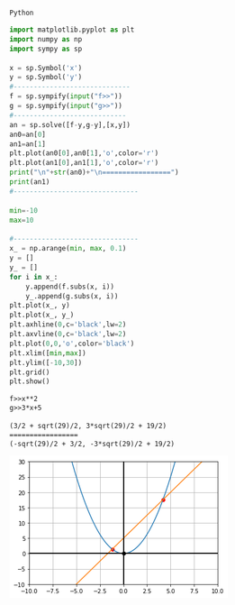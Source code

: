 
`Python`
```python
import matplotlib.pyplot as plt
import numpy as np
import sympy as sp

x = sp.Symbol('x')
y = sp.Symbol('y')
#-----------------------------
f = sp.sympify(input("f>>"))
g = sp.sympify(input("g>>"))
#----------------------------
an = sp.solve([f-y,g-y],[x,y])
an0=an[0]
an1=an[1]
plt.plot(an0[0],an0[1],'o',color='r')
plt.plot(an1[0],an1[1],'o',color='r')
print("\n"+str(an0)+"\n=================")
print(an1)
#-------------------------------

min=-10
max=10

#-------------------------------
x_ = np.arange(min, max, 0.1)
y = []
y_ = []
for i in x_:
    y.append(f.subs(x, i))
    y_.append(g.subs(x, i))
plt.plot(x_, y)
plt.plot(x_, y_)
plt.axhline(0,c='black',lw=2)
plt.axvline(0,c='black',lw=2)
plt.plot(0,0,'o',color='black')
plt.xlim([min,max])
plt.ylim([-10,30])
plt.grid()
plt.show()
```

    f>>x**2
    g>>3*x+5

    (3/2 + sqrt(29)/2, 3*sqrt(29)/2 + 19/2)
    =================
    (-sqrt(29)/2 + 3/2, -3*sqrt(29)/2 + 19/2)



![png](output_0_1.png)

